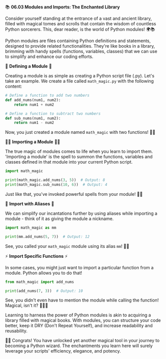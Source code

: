 📚 **06.03 Modules and Imports: The Enchanted Library**

Consider yourself standing at the entrance of a vast and ancient library, filled with magical tomes and scrolls that contain the wisdom of countless Python sorcerers. This, dear reader, is the world of Python modules! 🌍📚

Python modules are files containing Python definitions and statements, designed to provide related functionalities. They're like books in a library, brimming with handy spells (functions, variables, classes) that we can use to simplify and enhance our coding efforts.

📜 **Defining a Module** 📜

Creating a module is as simple as creating a Python script file (.py). Let's take an example. We create a file called `math_magic.py` with the following content:

```python
# Define a function to add two numbers
def add_nums(num1, num2):
    return num1 + num2

# Define a function to subtract two numbers
def sub_nums(num1, num2):
    return num1 - num2
```
Now, you just created a module named `math_magic` with two functions! 📜🎉 

🧙‍♂️ **Importing a Module** 🧙‍♂️

The true magic of modules comes to life when you learn to import them. 'Importing a module' is the spell to summon the functions, variables and classes defined in that module into your current Python script.

```python
import math_magic

print(math_magic.add_nums(3, 5))  # Output: 8
print(math_magic.sub_nums(10, 6))  # Output: 4
```

Just like that, you've invoked powerful spells from your module! 🔮✨

🎩 **Import with Aliases** 🎩 

We can simplify our incantations further by using aliases while importing a module - think of it as giving the module a nickname.

```python
import math_magic as mm

print(mm.add_nums(5, 7))  # Output: 12
```

See, you called your `math_magic` module using its alias `mm`! 🎩🐇

⚡ **Import Specific Functions** ⚡

In some cases, you might just want to import a particular function from a module. Python allows you to do that!

```python
from math_magic import add_nums

print(add_nums(7, 3))  # Output: 10
```

See, you didn't even have to mention the module while calling the function! Magical, isn't it? 🧞‍♂️💥

Learning to harness the power of Python modules is akin to acquiring a library filled with magical books. With modules, you can structure your code better, keep it DRY (Don't Repeat Yourself), and increase readability and reusability. 

🧙👏 Congrats! You have unlocked yet another magical tool in your journey to becoming a Python wizard. The enchantments you learn here will surely leverage your scripts' efficiency, elegance, and potency.